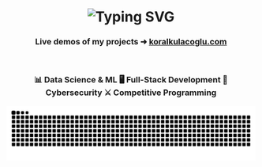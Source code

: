 <h1 align="center">
  <img src="https://readme-typing-svg.herokuapp.com/?font=Righteous&color=01c747&size=35&center=true&vCenter=true&width=500&height=70&duration=4000&pause=4000&lines=Hello👋+I'm+Koral!;" alt="Typing SVG" />
</h1>

<h3 align="center">
  Live demos of my projects ➜
  <a href="https://koralkulacoglu.com" target="_blank"><strong>koralkulacoglu.com</strong></a>
</h3>

&nbsp;

<h3 align="center">
📊 Data Science & ML
🖥️ Full-Stack Development  
🔐 Cybersecurity  
⚔️ Competitive Programming  
</h3>

<p align="center">
  <img alt="contributions" src="https://raw.githubusercontent.com/koralkulacoglu/koralkulacoglu/output/github-contribution-grid-snake-dark.svg" />
</p>
